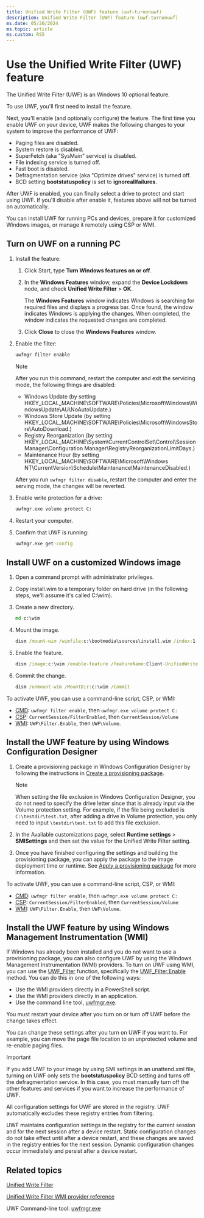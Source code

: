 ```yaml
---
title: Unified Write Filter (UWF) feature (uwf-turnonuwf)
description: Unified Write Filter (UWF) feature (uwf-turnonuwf)
ms.date: 05/20/2024
ms.topic: article
ms.custom: RS5
---
```


# Use the Unified Write Filter (UWF) feature

The Unified Write Filter (UWF) is an Windows 10 optional feature.

To use UWF, you'll first need to install the feature.

Next, you'll enable (and optionally configure) the feature. The first time you enable UWF on your device, UWF makes the following changes to your system to improve the performance of UWF:

- Paging files are disabled.
- System restore is disabled.
- SuperFetch (aka "SysMain" service) is disabled.
- File indexing service is turned off.
- Fast boot is disabled.
- Defragmentation service (aka "Optimize drives" service) is turned off.
- BCD setting **bootstatuspolicy** is set to **ignoreallfailures**.

After UWF is enabled, you can finally select a drive to protect and start using UWF. If you'll disable after enable it, features above will not be turned on automatically.

You can install UWF for running PCs and devices, prepare it for customized Windows images, or manage it remotely using CSP or WMI.

## Turn on UWF on a running PC

1. Install the feature:

   1. Click Start, type **Turn Windows features on or off**.

   1. In the **Windows Features** window, expand the **Device Lockdown** node, and check **Unified Write Filter** > **OK**.

      The **Windows Features** window indicates Windows is searching for required files and displays a progress bar. Once found, the window indicates Windows is applying the changes. When completed, the window indicates the requested changes are completed.

   1. Click **Close** to close the **Windows Features** window.

1. Enable the filter:

   ```cmd
   uwfmgr filter enable
   ```

   > [!Note]
   > After you run this command, restart the computer and exit the servicing mode, the following things are disabled:
   > - Windows Update (by setting HKEY_LOCAL_MACHINE\SOFTWARE\Policies\Microsoft\Windows\WindowsUpdate\AU\NoAutoUpdate.)
   > - Windows Store Update (by setting HKEY_LOCAL_MACHINE\SOFTWARE\Policies\Microsoft\WindowsStore\AutoDownload.)
   > - Registry Reorganization (by setting HKEY_LOCAL_MACHINE\System\CurrentControlSet\Control\Session Manager\Configuration Manager\RegistryReorganizationLimitDays.)
   > - Maintenance Hour (by setting HKEY_LOCAL_MACHINE\SOFTWARE\Microsoft\Windows NT\CurrentVersion\Schedule\Maintenance\MaintenanceDisabled.)
   >
   > After you run `uwfmgr filter disable`, restart the computer and enter the serving mode, the changes will be reverted.

1. Enable write protection for a drive:

   ```cmd
   uwfmgr.exe volume protect C:
   ```

1. Restart your computer.

1. Confirm that UWF is running:

   ```cmd
   uwfmgr.exe get-config
   ```

## Install UWF on a customized Windows image

1. Open a command prompt with administrator privileges.
1. Copy install.wim to a temporary folder on hard drive (in the following steps, we'll assume it's called C:\\wim).
1. Create a new directory.

   ```cmd
   md c:\wim
   ```

1. Mount the image.

   ```cmd
   dism /mount-wim /wimfile:c:\bootmedia\sources\install.wim /index:1 /MountDir:c:\wim
   ```

1. Enable the feature.

   ```cmd
   dism /image:c:\wim /enable-feature /featureName:Client-UnifiedWriteFilter
   ```

1. Commit the change.

   ```cmd
   dism /unmount-wim /MountDir:c:\wim /Commit
   ```

To activate UWF, you can use a command-line script, CSP, or WMI:

- [CMD](uwfmgrexe.md): `uwfmgr filter enable`, then `uwfmgr.exe volume protect C:`
- [CSP](/windows/client-management/mdm/unifiedwritefilter-csp): `CurrentSession/FilterEnabled`, then `CurrentSession/Volume`
- [WMI](uwf-wmi-provider-reference.md): `UWF\Filter.Enable`, then `UWF\Volume`.

## Install the UWF feature by using Windows Configuration Designer

1. Create a provisioning package in Windows Configuration Designer by following the instructions in [Create a provisioning package](/windows/configuration/provisioning-packages/provisioning-create-package).

   > [!Note]
   > When setting the file exclusion in Windows Configuration Designer, you do not need to specify the drive letter since that is already input via the Volume protection setting. For example, if the file being excluded is `C:\testdir\test.txt`, after adding a drive in Volume protection, you only need to input `\testdir\test.txt` to add this file exclusion.

1. In the Available customizations page, select **Runtime settings** &gt; **SMISettings** and then set the value for the Unified Write Filter setting.

1. Once you have finished configuring the settings and building the provisioning package, you can apply the package to the image deployment time or runtime. See [Apply a provisioning package](/windows/configuration/provisioning-packages/provisioning-apply-package) for more information.

To activate UWF, you can use a command-line script, CSP, or WMI:

- [CMD](uwfmgrexe.md): `uwfmgr filter enable`, then `uwfmgr.exe volume protect C:`
- [CSP](/windows/client-management/mdm/unifiedwritefilter-csp): `CurrentSession/FilterEnabled`, then `CurrentSession/Volume`
- [WMI](uwf-wmi-provider-reference.md): `UWF\Filter.Enable`, then `UWF\Volume`.

## Install the UWF feature by using Windows Management Instrumentation (WMI)

If Windows has already been installed and you do not want to use a provisioning package, you can also configure UWF by using the Windows Management Instrumentation (WMI) providers. To turn on UWF using WMI, you can use the [UWF_Filter](uwf-filter.md) function, specifically the [UWF_Filter.Enable](uwf-filterenable.md) method. You can do this in one of the following ways:

- Use the WMI providers directly in a PowerShell script.
- Use the WMI providers directly in an application.
- Use the command line tool, [uwfmgr.exe](uwfmgrexe.md).

You must restart your device after you turn on or turn off UWF before the change takes effect.

You can change these settings after you turn on UWF if you want to. For example, you can move the page file location to an unprotected volume and re-enable paging files.

> [!IMPORTANT]
> If you add UWF to your image by using SMI settings in an unattend.xml file, turning on UWF only sets the **bootstatuspolicy** BCD setting and turns off the defragmentation service. In this case, you must manually turn off the other features and services if you want to increase the performance of UWF.

All configuration settings for UWF are stored in the registry. UWF automatically excludes these registry entries from filtering.

UWF maintains configuration settings in the registry for the current session and for the next session after a device restart. Static configuration changes do not take effect until after a device restart, and these changes are saved in the registry entries for the next session. Dynamic configuration changes occur immediately and persist after a device restart.

## Related topics

[Unified Write Filter]( index.md)

[Unified Write Filter WMI provider reference](uwf-wmi-provider-reference.md)

UWF Command-line tool: [uwfmgr.exe](uwfmgrexe.md)
